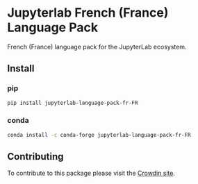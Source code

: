 # Jupyterlab French (France) Language Pack

French (France) language pack for the JupyterLab ecosystem.

## Install

### pip

```bash
pip install jupyterlab-language-pack-fr-FR
```

### conda

```bash
conda install -c conda-forge jupyterlab-language-pack-fr-FR
```

## Contributing

To contribute to this package please visit the [Crowdin site](https://crowdin.com/project/jupyterlab).
